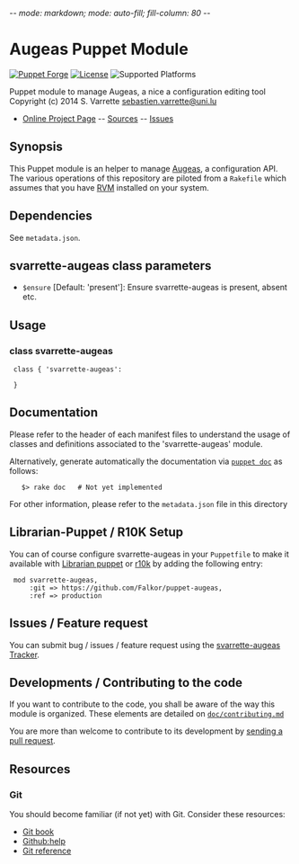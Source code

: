 -*- mode: markdown; mode: auto-fill; fill-column: 80 -*-

# Augeas Puppet Module 

[![Puppet Forge](http://img.shields.io/puppetforge/v/svarrette/augeas.svg)](https://forge.puppetlabs.com/svarrette/augeas)
[![License](http://img.shields.io/:license-gpl3.0-blue.svg)](LICENCE)
![Supported Platforms](http://img.shields.io/badge/platform-debian-lightgrey.svg)

Puppet module to manage Augeas, a nice a configuration editing tool
      Copyright (c) 2014 S. Varrette <sebastien.varrette@uni.lu>
      

* [Online Project Page](https://github.com/Falkor/puppet-augeas)  -- [Sources](https://github.com/Falkor/puppet-augeas) -- [Issues](https://github.com/Falkor/puppet-augeas/issues)

## Synopsis

This Puppet module is an helper to manage [Augeas](http://augeas.net/), a configuration API.
The various operations of this repository are piloted from a `Rakefile` which
assumes that you have [RVM](https://rvm.io/) installed on your system.

## Dependencies

See `metadata.json`.

## svarrette-augeas class parameters

* `$ensure` [Default: 'present']: Ensure svarrette-augeas is present, absent etc. 

## Usage

### class svarrette-augeas

     class { 'svarrette-augeas': 
         
     }


## Documentation

Please refer to the header of each manifest files to understand the usage of
classes and definitions associated to the 'svarrette-augeas' module.
 
Alternatively, generate automatically the documentation via
[`puppet doc`](http://docs.puppetlabs.com/man/doc.html) as follows:  

       $> rake doc   # Not yet implemented
       
For other information, please refer to the `metadata.json` file in this directory 

## Librarian-Puppet / R10K Setup

You can of course configure svarrette-augeas in your `Puppetfile` to make it 
available with [Librarian puppet](http://librarian-puppet.com/) or
[r10k](https://github.com/adrienthebo/r10k) by adding the following entry:

     mod svarrette-augeas, 
         :git => https://github.com/Falkor/puppet-augeas,
         :ref => production 


## Issues / Feature request

You can submit bug / issues / feature request using the 
[svarrette-augeas Tracker](https://github.com/Falkor/puppet-augeas/issues). 


## Developments / Contributing to the code 

If you want to contribute to the code, you shall be aware of the way this module
is organized.
These elements are detailed on [`doc/contributing.md`](doc/contributing.md)

You are more than welcome to contribute to its development by 
[sending a pull request](https://help.github.com/articles/using-pull-requests). 

## Resources

### Git 

You should become familiar (if not yet) with Git. Consider these resources: 

* [Git book](http://book.git-scm.com/index.html)
* [Github:help](http://help.github.com/mac-set-up-git/)
* [Git reference](http://gitref.org/)

